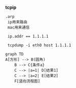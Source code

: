 **tcpip**
```
.arp
 ip用来路由
 mac用来通信

 ip.addr == 1.1.1.1

 tcpdump -i eth0 host 1.1.1.1
```

```mermaid
graph TD
A[方形] --> B(圆角)
    B --> C{条件a}
    C --> |a=1| D[结果1]
    C --> |a=2| E[结果2]
    F[竖向流程图]
```
